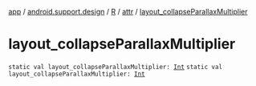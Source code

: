 [app](../../../index.md) / [android.support.design](../../index.md) / [R](../index.md) / [attr](index.md) / [layout_collapseParallaxMultiplier](./layout_collapse-parallax-multiplier.md)

# layout_collapseParallaxMultiplier

`static val layout_collapseParallaxMultiplier: `[`Int`](https://kotlinlang.org/api/latest/jvm/stdlib/kotlin/-int/index.html)
`static val layout_collapseParallaxMultiplier: `[`Int`](https://kotlinlang.org/api/latest/jvm/stdlib/kotlin/-int/index.html)